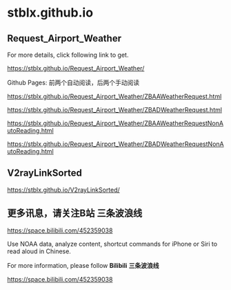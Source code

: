 # stblx.github.io

## Request_Airport_Weather

For more details, click following link to get.

<https://stblx.github.io/Request_Airport_Weather/>

Github Pages: 前两个自动阅读，后两个手动阅读

<https://stblx.github.io/Request_Airport_Weather/ZBAAWeatherRequest.html>

<https://stblx.github.io/Request_Airport_Weather/ZBADWeatherRequest.html>

<https://stblx.github.io/Request_Airport_Weather/ZBAAWeatherRequestNonAutoReading.html>

<https://stblx.github.io/Request_Airport_Weather/ZBADWeatherRequestNonAutoReading.html>

## V2rayLinkSorted
<https://stblx.github.io/V2rayLinkSorted/>


## 更多讯息，请关注**B站** **三条波浪线**

<https://space.bilibili.com/452359038>

Use NOAA data,  analyze content, shortcut commands for iPhone or Siri to read aloud in Chinese.

For more information, please follow **Bilibili** **三条波浪线**

<https://space.bilibili.com/452359038>

